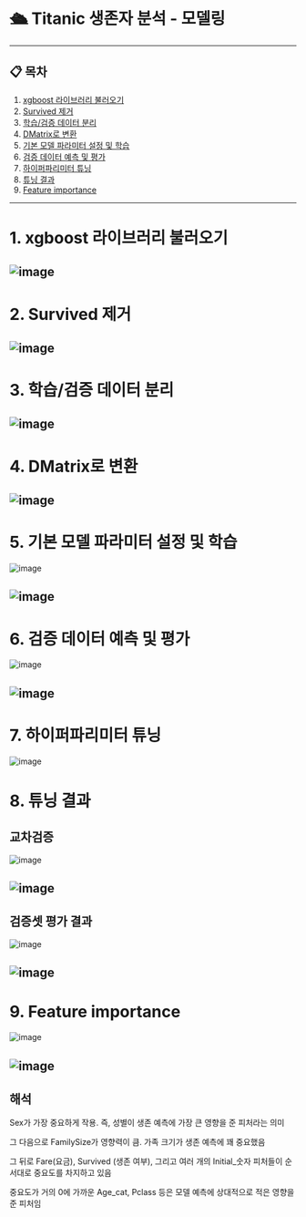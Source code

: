 # 🛳 Titanic 생존자 분석 - 모델링


---

## 📋 목차

1. [xgboost 라이브러리 불러오기](#1-xgboost-라이브러리-불러오기)  
2. [Survived 제거](#2-Survived-제거)
3. [학습/검증 데이터 분리](#3-학습/검증-데이터-분리)
4. [DMatrix로 변환](#4-DMatrix로-변환)
5. [기본 모델 파라미터 설정 및 학습](#5-기본-모델-파라미터-설정-및-학습)
6. [검증 데이터 예측 및 평가](#6-검증-데이터-예측-및-평가)
7. [하이퍼파리미터 튜닝](#7-하이퍼파리미터-튜닝)
8. [튜닝 결과](#2-튜닝-결과)
9. [Feature importance ](#9-Feature-importance )
---

# 1. xgboost 라이브러리 불러오기

![image](https://github.com/user-attachments/assets/b3bd0492-a192-4a50-8ce7-1d8e05375fcb)
---

# 2. Survived 제거
![image](https://github.com/user-attachments/assets/78a4ed00-8fff-4a10-a0fb-001b81fc211a)
---

# 3. 학습/검증 데이터 분리

![image](https://github.com/user-attachments/assets/9e00341f-216c-4702-b8f7-dd776e6f3aeb)
---

# 4. DMatrix로 변환

![image](https://github.com/user-attachments/assets/3b2e52bf-7af6-45c2-895a-3b2f330726ba)
---

# 5. 기본 모델 파라미터 설정 및 학습

![image](https://github.com/user-attachments/assets/8c78489e-a9fe-4f00-adfe-1ce445d6e90d)

![image](https://github.com/user-attachments/assets/3f061e05-41e0-4fd0-a9f3-65f509e49e1f)
---

# 6. 검증 데이터 예측 및 평가
![image](https://github.com/user-attachments/assets/c6e91b89-01d6-41df-9098-fd98d49c34b6)

![image](https://github.com/user-attachments/assets/d35f298a-7b11-43f4-9e76-e34b94a6ef8c)
---

# 7. 하이퍼파리미터 튜닝

![image](https://github.com/user-attachments/assets/fef6cf57-9d9d-4b97-bf3c-f8a8020cb47c)

# 8. 튜닝 결과

## 교차검증

![image](https://github.com/user-attachments/assets/842fdb0c-f113-4a9c-8f85-246ea3a896a6)

![image](https://github.com/user-attachments/assets/998794a1-bb6a-438b-ab55-8b58d9c7e1bd)
----

## 검증셋 평가 결과

![image](https://github.com/user-attachments/assets/e1721b67-03f3-4594-93cc-e6327e9e3e27)

![image](https://github.com/user-attachments/assets/65711c5a-f139-4ff0-8e6a-e627cd71a110)
---

# 9. Feature importance 

![image](https://github.com/user-attachments/assets/8289eb7a-d839-4a49-ba3d-20ab3ed92d3f)

![image](https://github.com/user-attachments/assets/5d02a276-e4f6-44ab-8c7f-c306c2fdcd24)
---
  
## 해석   

Sex가 가장 중요하게 작용. 즉, 성별이 생존 예측에 가장 큰 영향을 준 피처라는 의미  

그 다음으로 FamilySize가 영향력이 큼. 가족 크기가 생존 예측에 꽤 중요했음  

그 뒤로 Fare(요금), Survived (생존 여부), 그리고 여러 개의 Initial_숫자 피처들이 순서대로 중요도를 차지하고 있음  

중요도가 거의 0에 가까운 Age_cat, Pclass 등은 모델 예측에 상대적으로 적은 영향을 준 피처임  

